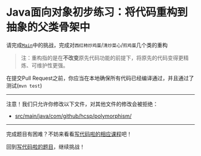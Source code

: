 # Java面向对象初步练习：将代码重构到抽象的父类骨架中

请完成[`Main`](https://github.com/hcsp/refactor-to-abstract-class/blob/master/src/main/java/com/github/hcsp/polymorphism/)中的挑战，完成对`西红柿炒鸡蛋`/`清炒菜心`/`煎鸡蛋`几个类的重构

> 注：重构指的是在**不改变**原先代码功能的前提下，将原先的代码变得更精炼、可维护性更强。

在提交Pull Request之前，你应当在本地确保所有代码已经编译通过，并且通过了测试(`mvn test`)

-----
注意！我们只允许你修改以下文件，对其他文件的修改会被拒绝：
- [src/main/java/com/github/hcsp/polymorphism/](https://github.com/hcsp/refactor-to-abstract-class/blob/master/src/main/java/com/github/hcsp/polymorphism/)
-----


完成题目有困难？不妨来看看[写代码啦的相应课程](https://xiedaimala.com/tasks/661cd7ab-7fea-47d0-8e11-555d6fca751d)吧！

回到[写代码啦的题目](https://xiedaimala.com/tasks/661cd7ab-7fea-47d0-8e11-555d6fca751d/quizzes/6c87ef57-7f06-4af2-9112-86dd27ff099d)，继续挑战！
